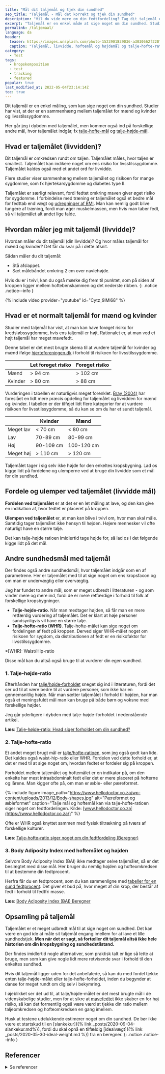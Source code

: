 ```yaml
---
title: "Mål dit taljemål og tjek din sundhed"
seo_title: "Taljemål - Mål det korrekt og tjek din sundhed"
description: "Vil du vide mere om din fedtfordeling? Tag dit taljemål og få et bud på risikoen for livsstilssygdomme for mænd og kvinder. Få alle detaljerne her."
excerpt: "Taljemål er en enkel måde at sige noget om din sundhed. Studier har vist, at der er en sammenhæng mellem taljemål for mænd og kvinder og risiko for livsstilssygdomme. Jeg har researchet lidt på hvilke forskellige taljemål, der findes."
permalink: /taljemaal/
language: da
header:
  teaser: https://images.unsplash.com/photo-1523901839036-a3030662f220?ixlib=rb-1.2.1&ixid=MnwxMjA3fDB8MHxwaG90by1wYWdlfHx8fGVufDB8fHx8&auto=format&fit=crop&height=300&w=400&q=10
  caption: "Taljemål, livvidde, hoftemål og højdemål og talje-hofte-ratioen."
category:
  - Test
tags:
  - kropskomposition
  - test
  - tracking
  - featured
popular: true
last_modified_at: 2022-05-04T23:14:14Z
toc: true
---
```


Dit taljemål er en enkel måling, som kan sige noget om din sundhed. Studier har vist, at der er en sammenhæng mellem taljemålet for mænd og kvinder og livsstilssygdomme.

Her går jeg i dybden med taljemålet, men kommer også ind på forskellige andre mål, hvor taljemålet indgår, fx [talje-hofte-mål](/talje-hofte-ratio/) og [talje-højde-mål](/talje-hoejde-beregner/).

## Hvad er taljemålet (livvidden)?

Dit taljemål er omkredsen rundt om taljen. Taljemålet måles, hvor taljen er smallest. Taljemålet kan indikere noget om ens risiko for livsstilssygdomme. Taljemålet kaldes også med et andet ord for livvidde.

Flere studier viser sammenhæng mellem taljemålet og risikoen for mange sygdomme, som fx hjertekarsygdomme og diabetes type II.

Taljemålet er særligt relevant, fordi fedtet omkring maven giver øget risiko for sygdomme. I forbindelse med træning er taljemålet også et bedre mål for fedttab end vægt og [udregninger af BMI](/bmi-beregner/). Man kan nemlig godt blive tungere af træning, fordi man øger muskelmassen, men hvis man taber fedt, så vil taljemålet alt andet lige falde.

## Hvordan måler jeg mit taljemål (livvidde)?

Hvordan måler du dit taljemål (din livvidde)? Og hvor måles taljemål for mænd og kvinder? Det får du svar på i dette afsnit.

Sådan måler du dit taljemål:

- Stå afslappet.
- Sæt målebåndet omkring 2 cm over navlehøjde.

Hvis du er i tvivl, kan du også mærke dig frem til punktet, som på siden af kroppen ligger mellem hoftebenskammen og det nederste ribben.
{: .notice .notice--info }

{% include video provider="youtube" id="Cytz_9lMl68" %}

## Hvad er et normalt taljemål for mænd og kvinder

Studier med taljemål har vist, at man kan have forøget risiko for kredsløbssygdomme, hvis ens taljemål er højt. Rationalet er, at man ved et højt taljemål har meget mavefedt.

Denne tabel er det mest brugte skema til at vurdere taljemål for kvinder og mænd ifølge [hjerteforeningen.dk](https://hjerteforeningen.dk/2013/05/fedt-paa-maven-er-ufedt/) i forhold til risikoen for livsstilssygdomme.

|         | Let forøget risiko | Forøget risiko |
|---------|--------------------|----------------|
| Mænd    | > 94 cm            | > 102 cm       |
| Kvinder | > 80 cm            | > 88 cm        |

Vurderingen i tabellen er naturligvis meget forenklet. [Bray (2004)](https://academic.oup.com/ajcn/article/79/3/347/4690117) har foreslået en lidt mere præcis opdeling for taljemålet og livvidden for mænd og kvinder. I tabellen er der tilføjet lidt flere kategorier for at vurdere risikoen for livsstilssygdomme, så du kan se om du har et sundt taljemål.

|           | Kvinder   | Mænd        |
|-----------|-----------|-------------|
| Meget lav | < 70 cm   | < 80 cm     |
| Lav       | 70-89 cm  | 80-99 cm    |
| Høj       | 90-109 cm | 100-120 cm  |
| Meget høj | > 110 cm  | > 120 cm    |

Taljemålet tager i sig selv ikke højde for den enkeltes kropsbygning. Lad os kigge lidt på fordelene og ulemperne ved at bruge din livvidde som et mål for din sundhed.

## Fordele og ulemper ved taljemålet (livvidde mål)

**Fordelen ved taljemålet** er at det er en let måling at lave, og den kan give en indikation af, hvor fedtet er placeret på kroppen.

**Ulempen ved taljemålet** er, at man kan blive i tvivl om, hvor man skal måle. Samtidig tager taljemålet ikke hensyn til højden. Højere mennesker vil ofte naturligt have en større talje.

Det kan talje-højde ratioen imidlertid tage højde for, så lad os i det følgende kigge lidt på det mål.

## Andre sundhedsmål med taljemål

Der findes også andre sundhedsmål, hvor taljemålet indgår som en af parametrene. Her er taljemålet med til at sige noget om ens kropsfacon og om man er undervægtig eller overvægtig.

Jeg har fundet to andre mål, som er meget udbredt i litteraturen - og som vinder mere og mere ind, fordi de er mere retfærdige i forhold til folk af forskellige kropsbygninger.

- **Talje-højde-ratio**. Når man medtager højden, så får man en mere retfærdig vurdering af taljemålet. Det er klart at høje personer sandsynligvis vil have en større talje.
- **Talje-hofte-ratio (WHR)**. Talje-hofte-målet kan sige noget om fordelingen af fedt på kroppen. Derved siger WHR-målet noget om risikoen for sygdom, da distributionen af fedt er en risikofaktor for livsstilssygdomme.

*[WHR]: Waist/Hip-ratio

Disse mål kan du altså også bruge til at vurderer din egen sundhed.

### 1. Talje-højde-ratio

Efterhånden har [talje/højde-forholdet](/talje-hoejde-beregner/) sneget sig ind i litteraturen, fordi det ser ud til at være bedre til at vurdere personer, som ikke har en gennemsnitlig højde. Når man sætter taljemålet i forhold til højden, har man også et meningsfuldt mål man kan bruge på både børn og voksne med forskellige højder.

Jeg går yderligere i dybden med talje-højde-forholdet i nedenstående artikel.

**Læs**: [Talje-højde-ratio: Hvad siger forholdet om din sundhed?](/talje-hoejde-beregner/)

### 2. Talje-hofte-ratio

Et andet meget brugt mål er [talje/hofte-ratioen](/talje-hofte-ratio/), som jeg også godt kan lide. Det kaldes også waist-hip-ratio eller WHR. Fordelen ved dette forhold er, at det er med til at sige noget om, hvordan fedtet er fordeler sig på kroppen.

Forholdet mellem taljemålet og hoftemålet er en indikator på, om den enkelte har mest intraabdominalt fedt eller det er mere placeret på hofterne og lårene. Man kigger ofte på, om man er æble- eller pæreformet.

{% include figure image_path="https://www.hellodoctor.co.za/wp-content/uploads/2013/12/Body-shapes.jpg" alt="Pæreformet og æbleformet" caption="Talje mål og hoftemål kan via talje-hofte-ratioen siger noget om fedtfordelingen. Kilde: [www.hellodoctor.co.za](https://www.hellodoctor.co.za/)" %}

Ofte er WHR også knyttet sammen med fysisk tiltrækning på tværs af forskellige kulturer.

**Læs**: [Talje-hofte-ratio siger noget om din fedtfordeling (Beregner)](/talje-hofte-ratio/)

### 3. Body Adiposity Index med hoftemålet og højden

Selvom Body Adiposity Index (BAI) ikke medtager selve taljemålet, så er det beslægtet med disse mål. Her bruger du nemlig højden og hofteomkredsen til at bestemme din fedtprocent.

Herfra får du en fedtprocent, som du kan sammenligne med [tabeller for en sund fedtprocent](/fedtprocent-normer/). Det giver et bud på, hvor meget af din krop, der består af fedt i forhold til fedtfri masse.

**Læs**: [Body Adiposity Index (BAI) Beregner](/bai-body-adiposity-index/)

## Opsamling på taljemål

Taljemålet er et meget udbredt mål til at sige noget om sundhed. Det kan være en god ide at måle sit taljemål engang imellem for at lave et lille sundhedstjek. **Men når det er sagt, så fortæller dit taljemål altså ikke hele historien om din kropsbygning og sundhedstilstand.**

Der findes imidlertid nogle alternativer, som praktisk talt er lige så lette at bruge, men som kan give nogle lidt mere retvisende svar i forhold til den enkeltes sundhed.

Hvis dit taljemål ligger uden for det anbefalede, så kan du med fordel tjekke enten talje-højde-målet eller talje-hofte-forholdet, inden du begynder at danse for meget rundt om dig selv i bekymring.

I øjeblikket ser det ud til, at talje/højde-målet er det mest brugte mål i de videnskabelige studier, men for at sikre at [mavefedtet](/tab-fedt-paa-maven/) ikke skaber en for høj risiko, så kan det formentlig også være værd at tjekke din ratio mellem taljeomkredsen og hofteomkredsen en gang imellem.

Husk at testene udelukkende estimerer noget om din sundhed. De bør ikke være et startskud til en [slankekur]({% link _posts/2020-09-04-slankekur.md%}), fordi du skal opnå en tilfældig [idealvægt]({% link _posts/2020-05-30-ideal-weight.md %}) fra en beregner.
{: .notice .notice--info }

## Referencer

<details markdown="1">
  <summary>Se referencer</summary>

- Han, T. S., E. M. van Leer, J. C. Seidell, og M. E. Lean. 1995. “Waist Circumference Action Levels in the Identification of Cardiovascular Risk Factors: Prevalence Study in a Random Sample.” BMJ: British Medical Journal 311 (7017): 1401. <https://doi.org/10.1136/bmj.311.7017.1401>.
- Han, T. S., E. M. van Leer, J. C. Seidell, og M. E. Lean. 1996. “Waist Circumference as a Screening Tool for Cardiovascular Risk Factors: Evaluation of Receiver Operating Characteristics (ROC)”. Obesity Research 4 (6): 533–47. <https://doi.org/10.1002/j.1550-8528.1996.tb00267.x>.
- Dobbelsteyn, C. J., M. R. Joffres, D. R. MacLean, og G. Flowerdew. 2001. “A Comparative Evaluation of Waist Circumference, Waist-to-Hip Ratio and Body Mass Index as Indicators of Cardiovascular Risk Factors. The Canadian Heart Health Surveys”. International Journal of Obesity and Related Metabolic Disorders: Journal of the International Association for the Study of Obesity 25 (5): 652–61. <https://doi.org/10.1038/sj.ijo.0801582>.
- Janssen, Ian, Peter T. Katzmarzyk, og Robert Ross. 2004. “Waist Circumference and Not Body Mass Index Explains Obesity-Related Health Risk”. The American Journal of Clinical Nutrition 79 (3): 379–84. <https://doi.org/10.1093/ajcn/79.3.379>.
- Bray, George A. 2004. “Don’t Throw the Baby out with the Bath Water”. The American Journal of Clinical Nutrition 79 (3): 347–49. <https://doi.org/10.1093/ajcn/79.3.347>.
</details>
